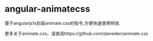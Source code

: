 # angular-animatecss
基于angularjs1x封装animate.css的指令,方便快速使用特效.

更多关于animate.css，请查阅https://github.com/daneden/animate.css
